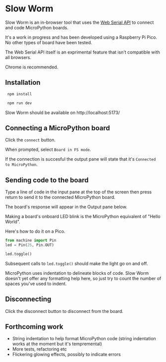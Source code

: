 # Slow Worm

Slow Worm is an in-browser tool that uses the [Web Serial API](https://developer.mozilla.org/en-US/docs/Web/API/Web_Serial_API) to connect and code MicroPython boards.

It's a work in progress and has been developed using a Raspberry Pi Pico. No other types of board have been tested.

The Web Serial API itself is an exprimental feature that isn't compatible with all browsers.

Chrome is recommended.

## Installation

```bash
 npm install

 npm run dev
```

Slow Worm should be available on http://localhost:5173/

## Connecting a MicroPython board

Click the `connect` button.

When prompted, select `Board in FS mode`.

If the connection is succesful the output pane will state that it's `Connected to MicroPython`.

## Sending code to the board

Type a line of code in the input pane at the top of the screen then press return to send it to the connected MicroPython board.

The board's response will appear in the Output pane below.

Making a board's onboard LED blink is the MicroPython equivalent of "Hello World". 

Here's how to do it on a Pico.

```python
from machine import Pin
led = Pin(25, Pin.OUT)

led.toggle()
```

Subsequent calls to `led.toggle()` should make the light go on and off.

MicroPython uses indentation to delineate blocks of code. Slow Worm doesn't yet offer any formatting help here, so just try to count the number of spaces you've used to indent.

## Disconnecting

Click the disconnect button to disconnect from the board.

## Forthcoming work

- String indentation to help format MicroPython code (string indentation works at the moment but it's tempremental)
- More tests, refactoring etc
- Flickering glowing effects, possibly to indicate errors
